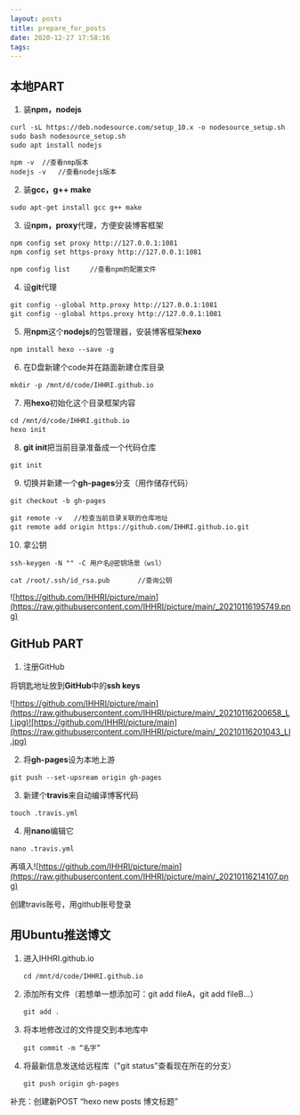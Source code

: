 ```yaml
---
layout: posts
title: prepare_for_posts
date: 2020-12-27 17:58:16
tags:
---
```


## 本地PART

1. 装**npm，nodejs**

```
curl -sL https://deb.nodesource.com/setup_10.x -o nodesource_setup.sh
sudo bash nodesource_setup.sh
sudo apt install nodejs
```

```
npm -v	//查看nmp版本
nodejs -v	//查看nodejs版本
```

2. 装**gcc，g++ make**

```
sudo apt-get install gcc g++ make
```

3. 设**npm，proxy**代理，方便安装博客框架

```
npm config set proxy http://127.0.0.1:1081
npm config set https-proxy http://127.0.0.1:1081
```

```
npm config list		//查看npm的配置文件
```

4. 设**git**代理

```
git config --global http.proxy http://127.0.0.1:1081
git config --global https.proxy http://127.0.0.1:1081
```

5. 用**npm**这个**nodejs**的包管理器，安装博客框架**hexo**

```
npm install hexo --save -g
```

6. 在D盘新建个code并在路面新建仓库目录

```
mkdir -p /mnt/d/code/IHHRI.github.io
```

7. 用**hexo**初始化这个目录框架内容

```
cd /mnt/d/code/IHHRI.github.io
hexo init
```

8. **git init**把当前目录准备成一个代码仓库

```
git init
```

9. 切换并新建一个**gh-pages**分支（用作储存代码）

```
git checkout -b gh-pages
```

```
git remote -v	//检查当前目录关联的仓库地址
git remote add origin https://github.com/IHHRI.github.io.git
```

10. 拿公钥

```
ssh-keygen -N "" -C 用户名@密钥场景（wsl）
```

```
cat /root/.ssh/id_rsa.pub		//查询公钥
```

![https://github.com/IHHRI/picture/main](https://raw.githubusercontent.com/IHHRI/picture/main/_20210116195749.png)

## GitHub PART

1. 注册GitHub

将钥匙地址放到**GitHub**中的**ssh keys**

![https://github.com/IHHRI/picture/main](https://raw.githubusercontent.com/IHHRI/picture/main/_20210116200658_LI.jpg)![https://github.com/IHHRI/picture/main](https://raw.githubusercontent.com/IHHRI/picture/main/_20210116201043_LI.jpg)

2. 将**gh-pages**设为本地上游

```
git push --set-upsream origin gh-pages
```

3. 新建个**travis**来自动编译博客代码

```
touch .travis.yml
```

4. 用**nano**编辑它

```
nano .travis.yml
```

再填入![https://github.com/IHHRI/picture/main](https://raw.githubusercontent.com/IHHRI/picture/main/_20210116214107.png)

创建travis账号，用github账号登录

## 用Ubuntu推送博文

1. 进入IHHRI.github.io

   ```
   cd /mnt/d/code/IHHRI.github.io 
   ```

2. 添加所有文件（若想单一想添加可：git add fileA，git add fileB...）

   ```
   git add .
   ```

3. 将本地修改过的文件提交到本地库中

   ```
   git commit -m “名字”
   ```

4. 将最新信息发送给远程库（"git status"查看现在所在的分支）

   ```
   git push origin gh-pages
   ```

补充：创建新POST  “hexo new posts 博文标题”

